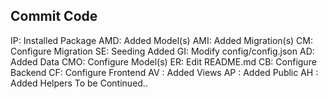 ## Commit Code
IP: Installed Package
AMD: Added Model(s)
AMI: Added Migration(s)
CM: Configure Migration
SE: Seeding Added
GI: Modify config/config.json
AD: Added Data
CMO: Configure Model(s)
ER: Edit README.md
CB: Configure Backend
CF: Configure Frontend
AV : Added Views
AP : Added Public
AH : Added Helpers
To be Continued..
